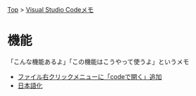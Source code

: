 [Top](../README.md) > [Visual Studio Codeメモ](../VSCode.md)

# 機能
「こんな機能あるよ」「この機能はこうやって使うよ」というメモ

- [ファイル右クリックメニューに「codeで開く」追加](func/openwithcode.md)
- [日本語化](func/japanese.md)
